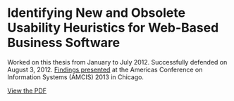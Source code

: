 # Identifying New and Obsolete Usability Heuristics for Web-Based Business Software
Worked on this thesis from January to July 2012. Successfully defended on August 3, 2012. [Findings presented](http://aisel.aisnet.org/amcis2013/HumanComputerInteraction/GeneralPresentations/14/) at the Americas Conference on Information Systems (AMCIS) 2013 in Chicago.

[View the PDF](https://github.com/bettinalechner/thesis/raw/master/thesis.pdf)

